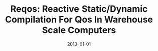 ---
title: "Reqos: Reactive Static/Dynamic Compilation For Qos In Warehouse Scale Computers"
date: 2013-01-01
venue: "Architectural Support for Programming Languages and Operating Systems, ASPLOS '13, Houston, TX, USA - March 16 - 20, 2013"
paperurl: https://doi.org/10.1145/2451116.2451126
authors: "Lingjia Tang, Jason Mars, Wei Wang, Tanima Dey and Mary Lou Soffa"
awards: ""
---